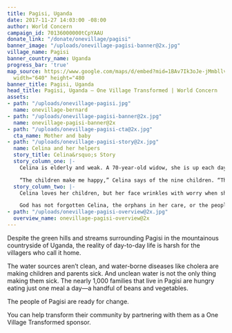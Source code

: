 ```yaml
---
title: Pagisi, Uganda
date: 2017-11-27 14:03:00 -08:00
author: World Concern
campaign_id: 70136000000tCpYAAU
donate_link: "/donate/onevillage/pagisi"
banner_image: "/uploads/onevillage-pagisi-banner@2x.jpg"
village_name: Pagisi
banner_country_name: Uganda
progress_bar: 'true'
map_source: https://www.google.com/maps/d/embed?mid=1BAv7Ik3oJe-jMmbllvLj6iNzclF_wZRk"
  width="640" height="480
banner_title: Pagisi, Uganda
head_title: Pagisi, Uganda — One Village Transformed | World Concern
assets:
- path: "/uploads/onevillage-pagisi.jpg"
  name: onevillage-bernard
- path: "/uploads/onevillage-pagisi-banner@2x.jpg"
  name: onevillage-pagisi-banner@2x
- path: "/uploads/onevillage-pagisi-cta@2x.jpg"
  cta_name: Mother and baby
- path: "/uploads/onevillage-pagisi-story@2x.jpg"
  name: Celina and her helpers
  story_title: Celina&rsquo;s Story
  story_column_one: |-
    Celina is elderly and weak. A 70-year-old widow, she is up each day with the sun working her coffee fields and walking the hour to an unclean stream outside Pagisi village in Uganda—just to survive. Though her stomach rumbles with hunger, she eats only one meal a day of beans and vegetables. She is poor, and yet, her spirit is generous. Celina has nine children who rely on her every day for a hot meal. Three orphans and six village children find safety in her small hut.

    “The children make me happy,” Celina says of the nine children. “The orphans had no one to care for them, so I took them in. The other six children eat at their homes but they are still hungry so they come to me for more food.”
  story_column_two: |-
    Celina loves her children, but her face wrinkles with worry when she speaks of their future. She is old and poor, and she dreads the day she will no longer be able to care for them. She dreams of a better school that can pull them from the same poverty she suffers. She prays for clean water for them to drink so they don’t share the deadly fate of so many in their village. But she cannot stay with them much longer. She is eager for them to have the tools they need to thrive on their own.

    God has not forgotten Celina, the orphans in her care, or the people of Pagisi. Together with you, they can experience true transformation and a future bright with opportunity.
- path: "/uploads/onevillage-pagisi-overview@2x.jpg"
  overview_name: onevillage-pagisi-overview@2x
---
```


Despite the green hills and streams surrounding Pagisi in the mountainous countryside of Uganda, the reality of day-to-day life is harsh for the villagers who call it home.

The water sources aren’t clean, and water-borne diseases like cholera are making children and parents sick. And unclean water is not the only thing making them sick. The nearly 1,000 families that live in Pagisi are hungry eating just one meal a day—a handful of beans and vegetables.

The people of Pagisi are ready for change.

You can help transform their community by partnering with them as a One Village Transformed sponsor.
